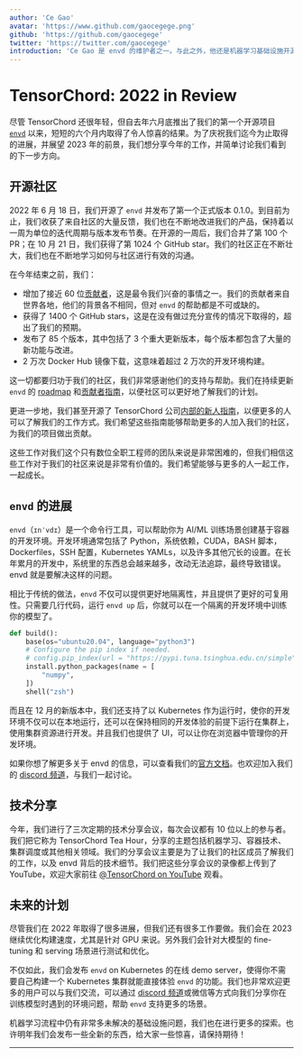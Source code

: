```yaml
---
author: 'Ce Gao'
avatar: 'https://www.github.com/gaocegege.png'
github: 'https://github.com/gaocegege'
twitter: 'https://twitter.com/gaocegege'
introduction: 'Ce Gao 是 envd 的维护者之一。与此之外，他还是机器学习基础设施开源项目 Kubeflow 的 Co-chair。他主要关注机器学习的模型训练、自动机器学习等领域。'
---
```


# TensorChord: 2022 in Review

尽管 TensorChord 还很年轻，但自去年六月底推出了我们的第一个开源项目 [`envd`](https://github.com/tensorchord/envd) 以来，短短的六个月内取得了令人惊喜的结果。为了庆祝我们迄今为止取得的进展，并展望 2023 年的前景，我们想分享今年的工作，并简单讨论我们看到的下一步方向。

## 开源社区

2022 年 6 月 18 日，我们开源了 `envd` 并发布了第一个正式版本 0.1.0。到目前为止，我们收获了来自社区的大量反馈，我们也在不断地改进我们的产品，保持着以一周为单位的迭代周期与版本发布节奏。在开源的一周后，我们合并了第 100 个 PR；在 10 月 21 日，我们获得了第 1024 个 GitHub star。我们的社区正在不断壮大，我们也在不断地学习如何与社区进行有效的沟通。

在今年结束之前，我们：

- 增加了接近 60 位[贡献者](https://github.com/tensorchord/envd#contributors-)，这是最令我们兴奋的事情之一。我们的贡献者来自世界各地，他们的背景各不相同，但对 `envd` 的帮助都是不可或缺的。
- 获得了 1400 个 GitHub stars，这是在没有做过充分宣传的情况下取得的，超出了我们的预期。
- 发布了 85 个版本，其中包括了 3 个重大更新版本，每个版本都包含了大量的新功能与改进。
- 2 万次 Docker Hub 镜像下载，这意味着超过 2 万次的开发环境构建。

这一切都要归功于我们的社区，我们非常感谢他们的支持与帮助。我们在持续更新 `envd` 的 [roadmap](https://zh.envd.tensorchord.ai/community/roadmap.html) 和[贡献者指南](https://zh.envd.tensorchord.ai/community/contributing.html)，以便社区可以更好地了解我们的计划。

更进一步地，我们甚至开源了 TensorChord 公司[内部的新人指南](https://internals.tensorchord.ai/)，以便更多的人可以了解我们的工作方式。我们希望这些指南能够帮助更多的人加入我们的社区，为我们的项目做出贡献。

这些工作对我们这个只有数位全职工程师的团队来说是非常困难的，但我们相信这些工作对于我们的社区来说是非常有价值的。我们希望能够与更多的人一起工作，一起成长。

## `envd` 的进展

`envd`（`ɪnˈvdɪ`）是一个命令行工具，可以帮助你为 AI/ML 训练场景创建基于容器的开发环境。开发环境通常包括了 Python，系统依赖，CUDA，BASH 脚本，Dockerfiles，SSH 配置，Kubernetes YAMLs，以及许多其他冗长的设置。在长年累月的开发中，系统里的东西总会越来越多，改动无法追踪，最终导致错误。envd 就是要解决这样的问题。

相比于传统的做法，`envd` 不仅可以提供更好地隔离性，并且提供了更好的可复用性。只需要几行代码，运行 `envd up` 后，你就可以在一个隔离的开发环境中训练你的模型了。

```python
def build():
    base(os="ubuntu20.04", language="python3")
    # Configure the pip index if needed.
    # config.pip_index(url = "https://pypi.tuna.tsinghua.edu.cn/simple")
    install.python_packages(name = [
        "numpy",
    ])
    shell("zsh")
```

而且在 12 月的新版本中，我们还支持了以 Kubernetes 作为运行时，使你的开发环境不仅可以在本地运行，还可以在保持相同的开发体验的前提下运行在集群上，使用集群资源进行开发。并且我们也提供了 UI，可以让你在浏览器中管理你的开发环境。

如果你想了解更多关于 envd 的信息，可以查看我们的[官方文档](https://zh.envd.tensorchord.ai/)。也欢迎加入我们的 [discord 频道](https://discord.gg/KqswhpVgdU)，与我们一起讨论。

## 技术分享

今年，我们进行了三次定期的技术分享会议，每次会议都有 10 位以上的参与者。我们把它称为 TensorChord Tea Hour，分享的主题包括机器学习、容器技术、集群调度或其他相关领域。我们的分享会议主要是为了让我们的社区成员了解我们的工作，以及 envd 背后的技术细节。我们把这些分享会议的录像都上传到了 YouTube，欢迎大家前往 [@TensorChord on YouTube](https://www.youtube.com/watch?v=ELpl6Dax3Gk&list=PLx6yo2iJc6nZuy6qC-QEXALvK_5Jout7-&ab_channel=TensorChord) 观看。

## 未来的计划

尽管我们在 2022 年取得了很多进展，但我们还有很多工作要做。我们会在 2023 继续优化构建速度，尤其是针对 GPU 来说。另外我们会针对大模型的 fine-tuning 和 serving 场景进行测试和优化。

不仅如此，我们会发布 `envd` on Kubernetes 的在线 demo server，使得你不需要自己构建一个 Kubernetes 集群就能直接体验 `envd` 的功能。我们也非常欢迎更多的用户可以与我们交流，可以通过 [discord 频道](https://discord.gg/KqswhpVgdU)或微信等方式向我们分享你在训练模型时遇到的环境问题，帮助 `envd` 支持更多的场景。

机器学习流程中仍有非常多未解决的基础设施问题，我们也在进行更多的探索。也许明年我们会发布一些全新的东西，给大家一些惊喜，请保持期待！

---

<Author />